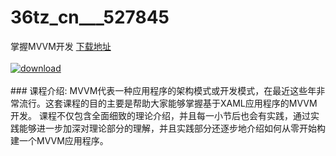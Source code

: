 # 36tz_cn___527845
掌握MVVM开发
[下载地址](http://www.36tz.cn/article/527845 "下载地址")
<br/></br>[![download](http://36tz.cn/muke_img/2019_10_356-29-300x180.jpg "下载地址")](http://www.36tz.cn/article/527845 "下载地址")
<br/></br>### 课程介绍:
MVVM代表一种应用程序的架构模式或开发模式，在最近这些年非常流行。这套课程的目的主要是帮助大家能够掌握基于XAML应用程序的MVVM开发。
课程不仅包含全面细致的理论介绍，并且每一小节后也会有实践，通过实践能够进一步加深对理论部分的理解，并且实践部分还逐步地介绍如何从零开始构建一个MVVM应用程序。



